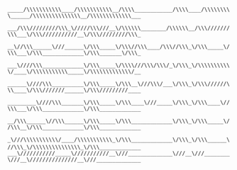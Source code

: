 ```_____/\\\\\\\\\\\____/\\\\\\\\\\\__/\\\\____________/\\\\____/\\\\\\\\\______/\\\\\\\\\\\\\\\__/\\\\\\\\\\\\\___```     
``` ___/\\\/////////\\\_\/////\\\///__\/\\\\\\________/\\\\\\__/\\\///////\\\___\/\\\///////////__\/\\\/////////\\\_```      
```  __\//\\\______\///______\/\\\_____\/\\\//\\\____/\\\//\\\_\/\\\_____\/\\\___\/\\\_____________\/\\\_______\/\\\_```      
```   ___\////\\\_____________\/\\\_____\/\\\\///\\\/\\\/_\/\\\_\/\\\\\\\\\\\/____\/\\\\\\\\\\\_____\/\\\\\\\\\\\\\/__```     
```    ______\////\\\__________\/\\\_____\/\\\__\///\\\/___\/\\\_\/\\\//////\\\____\/\\\///////______\/\\\/////////____```    
```     _________\////\\\_______\/\\\_____\/\\\____\///_____\/\\\_\/\\\____\//\\\___\/\\\_____________\/\\\_____________```   
```      __/\\\______\//\\\______\/\\\_____\/\\\_____________\/\\\_\/\\\_____\//\\\__\/\\\_____________\/\\\_____________```  
```       _\///\\\\\\\\\\\/____/\\\\\\\\\\\_\/\\\_____________\/\\\_\/\\\______\//\\\_\/\\\\\\\\\\\\\\\_\/\\\_____________``` 
```         ___\///////////_____\///////////__\///______________\///__\///________\///__\///////////////__\///______________```
